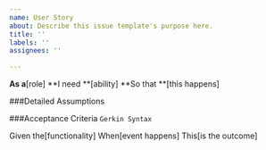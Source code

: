 ```yaml
---
name: User Story
about: Describe this issue template's purpose here.
title: ''
labels: ''
assignees: ''

---
```


**As a**[role]
**I need **[ability]
**So that **[this happens]

###Detailed Assumptions


###Acceptance Criteria
```Gerkin Syntax ```

Given the[functionality]
When[event happens]
This[is the outcome]
